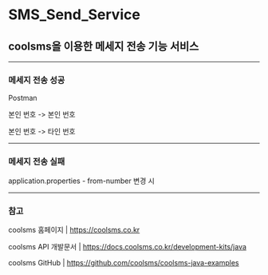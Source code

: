 # SMS_Send_Service

## coolsms을 이용한 메세지 전송 기능 서비스

---

### 메세지 전송 성공

Postman


본인 번호 -> 본인 번호


본인 번호 -> 타인 번호


---

### 메세지 전송 실패

application.properties - from-number 변경 시


---

### 참고

coolsms 홈페이지 | https://coolsms.co.kr

coolsms API 개발문서 | https://docs.coolsms.co.kr/development-kits/java

coolsms GitHub | https://github.com/coolsms/coolsms-java-examples
